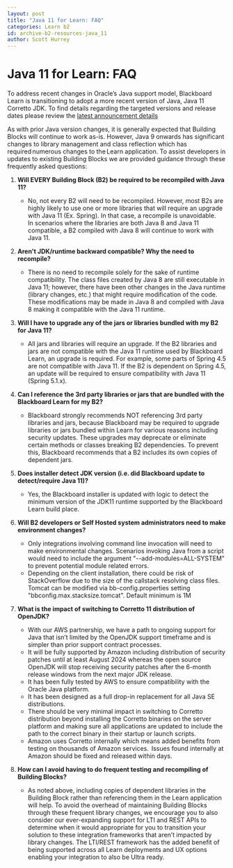 ```yaml
---
layout: post
title: "Java 11 for Learn: FAQ"
categories: Learn b2
id: archive-b2-resources-java_11
author: Scott Hurrey
---
```


# Java 11 for Learn: FAQ

To address recent changes in Oracle’s Java support model, Blackboard Learn is transitioning to adopt a more recent version of Java, Java 11 Corretto JDK. To find details regarding the targeted versions and release dates please review the [latest announcement details](/archive/b2/resources/prepare-for-java11)

As with prior Java version changes, it is generally expected that Building Blocks will continue to work as-is. However, Java 9 onwards has significant changes to library management and class reflection which has required numerous changes to the Learn application. To assist developers in updates to existing Building Blocks we are provided guidance through these frequently asked questions:

1. **Will EVERY Building Block (B2) be required to be recompiled with Java 11?**

   - No, not every B2 will need to be recompiled. However, most B2s are highly likely to use one or more libraries that will require an upgrade with Java 11 (Ex. Spring). In that case, a recompile is unavoidable.  
     In scenarios where the libraries are both Java 8 and Java 11 compatible, a B2 compiled with Java 8 will continue to work with Java 11.

2. **Aren't JDK/runtime backward compatible? Why the need to recompile?**

   - There is no need to recompile solely for the sake of runtime compatibility. The class files created by Java 8 are still executable in Java 11; however, there have been other changes in the Java runtime (library changes, etc.) that might require modification of the code. These modifications may be made in Java 8 and compiled with Java 8 making it compatible with the Java 11 runtime.

3. **Will I have to upgrade any of the jars or libraries bundled with my B2 for Java 11?**

   - All jars and libraries will require an upgrade. If the B2 libraries and jars are not compatible with the Java 11 runtime used by Blackboard Learn, an upgrade is required. For example, some parts of Spring 4.5 are not compatible with Java 11. If the B2 is dependent on Spring 4.5, an update will be required to ensure compatibility with Java 11 (Spring 5.1.x).

4. **Can I reference the 3rd party libraries or jars that are bundled with the Blackboard Learn for my B2?**

   - Blackboard strongly recommends NOT referencing 3rd party libraries and jars, because Blackboard may be required to upgrade libraries or jars bundled within Learn for various reasons including security updates. These upgrades may deprecate or eliminate certain methods or classes breaking B2 dependencies. To prevent this, Blackboard recommends that a B2 includes its own copies of dependent jars.

5. **Does installer detect JDK version (i.e. did Blackboard update to detect/require Java 11)?**

   - Yes, the Blackboard installer is updated with logic to detect the minimum version of the JDK11 runtime supported by the Blackboard Learn build place.

6. **Will B2 developers or Self Hosted system administrators need to make environment changes?**

   - Only integrations involving command line invocation will need to make environmental changes. Scenarios invoking Java from a script would need to include the argument "--add-modules=ALL-SYSTEM" to prevent potential module related errors.
   - Depending on the client installation, there could be risk of StackOverflow due to the size of the callstack resolving class files. Tomcat can be modified via bb-config.properties setting "bbconfig.max.stacksize.tomcat". Default minimum is 1M

7. **What is the impact of switching to Corretto 11 distribution of OpenJDK?**

   - With our AWS partnership, we have a path to ongoing support for Java that isn’t limited by the OpenJDK support timeframe and is simpler than prior support contract processes.
   - It will be fully supported by Amazon including distribution of security patches until at least August 2024 whereas the open source OpenJDK will stop receiving security patches after the 6-month release windows from the next major JDK release.
   - It has been fully tested by AWS to ensure compatibility with the Oracle Java platform.
   - It has been designed as a full drop-in replacement for all Java SE distributions.
   - There should be very minimal impact in switching to Corretto distribution beyond installing the Corretto binaries on the server platform and making sure all applications are updated to include the path to the correct binary in their startup or launch scripts.
   - Amazon uses Corretto internally which means added benefits from testing on thousands of Amazon services.  Issues found internally at Amazon should be fixed and released within days.

8. **How can I avoid having to do frequent testing and recompiling of Building Blocks?**

   - As noted above, including copies of dependent libraries in the Building Block rather than referencing them in the Learn application will help. To avoid the overhead of maintaining Building Blocks through these frequent library changes, we encourage you to also consider our ever-expanding support for LTI and REST APIs to determine when it would appropriate for you to transition your solution to these integration frameworks that aren’t impacted by library changes. The LTI/REST framework has the added benefit of being supported across all Learn deployments and UX options enabling your integration to also be Ultra ready.
